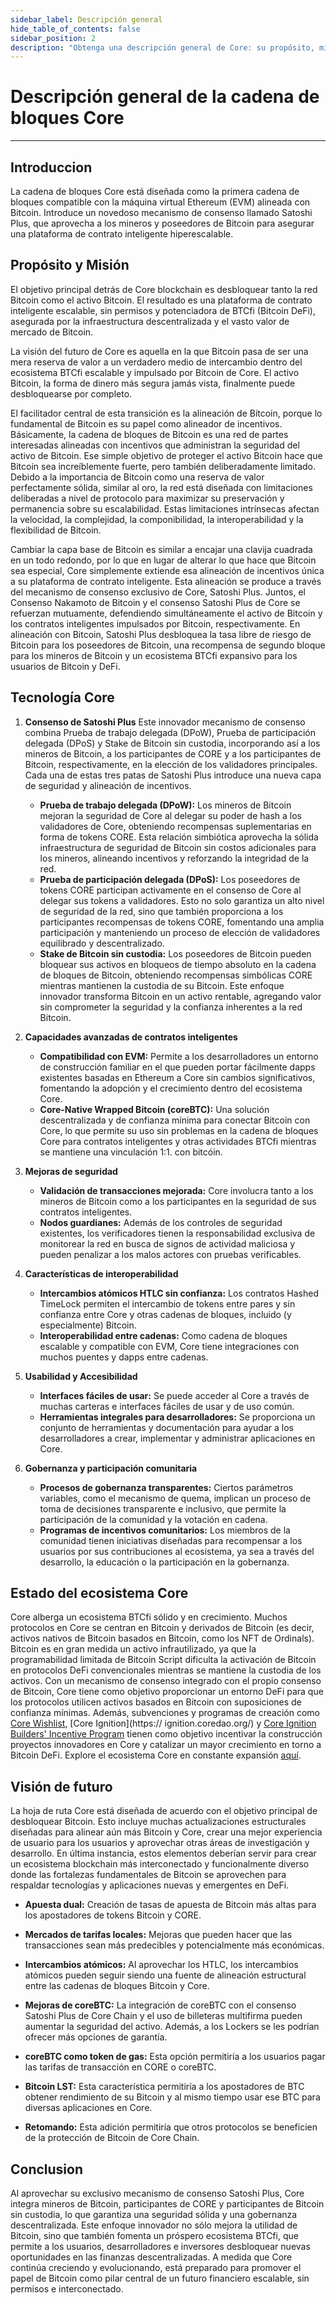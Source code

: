 ```yaml
---
sidebar_label: Descripción general
hide_table_of_contents: false
sidebar_position: 2
description: "Obtenga una descripción general de Core: su propósito, misión y visión futura"
---
```


# Descripción general de la cadena de bloques Core

---

## Introduccion

La cadena de bloques Core está diseñada como la primera cadena de bloques compatible con la máquina virtual Ethereum (EVM) alineada con Bitcoin. Introduce un novedoso mecanismo de consenso llamado Satoshi Plus, que aprovecha a los mineros y poseedores de Bitcoin para asegurar una plataforma de contrato inteligente hiperescalable.

## Propósito y Misión

El objetivo principal detrás de Core blockchain es desbloquear tanto la red Bitcoin como el activo Bitcoin. El resultado es una plataforma de contrato inteligente escalable, sin permisos y potenciadora de BTCfi (Bitcoin DeFi), asegurada por la infraestructura descentralizada y el vasto valor de mercado de Bitcoin.

La visión del futuro de Core es aquella en la que Bitcoin pasa de ser una mera reserva de valor a un verdadero medio de intercambio dentro del ecosistema BTCfi escalable y impulsado por Bitcoin de Core. El activo Bitcoin, la forma de dinero más segura jamás vista, finalmente puede desbloquearse por completo.

El facilitador central de esta transición es la alineación de Bitcoin, porque lo fundamental de Bitcoin es su papel como alineador de incentivos. Básicamente, la cadena de bloques de Bitcoin es una red de partes interesadas alineadas con incentivos que administran la seguridad del activo de Bitcoin. Ese simple objetivo de proteger el activo Bitcoin hace que Bitcoin sea increíblemente fuerte, pero también deliberadamente limitado. Debido a la importancia de Bitcoin como una reserva de valor perfectamente sólida, similar al oro, la red está diseñada con limitaciones deliberadas a nivel de protocolo para maximizar su preservación y permanencia sobre su escalabilidad. Estas limitaciones intrínsecas afectan la velocidad, la complejidad, la componibilidad, la interoperabilidad y la flexibilidad de Bitcoin.

Cambiar la capa base de Bitcoin es similar a encajar una clavija cuadrada en un todo redondo, por lo que en lugar de alterar lo que hace que Bitcoin sea especial, Core simplemente extiende esa alineación de incentivos única a su plataforma de contrato inteligente. Esta alineación se produce a través del mecanismo de consenso exclusivo de Core, Satoshi Plus. Juntos, el Consenso Nakamoto de Bitcoin y el consenso Satoshi Plus de Core se refuerzan mutuamente, defendiendo simultáneamente el activo de Bitcoin y los contratos inteligentes impulsados ​​por Bitcoin, respectivamente.
En alineación con Bitcoin, Satoshi Plus desbloquea la tasa libre de riesgo de Bitcoin para los poseedores de Bitcoin, una recompensa de segundo bloque para los mineros de Bitcoin y un ecosistema BTCfi expansivo para los usuarios de Bitcoin y DeFi.

## Tecnología Core

1. **Consenso de Satoshi Plus**
   Este innovador mecanismo de consenso combina Prueba de trabajo delegada (DPoW), Prueba de participación delegada (DPoS) y Stake de Bitcoin sin custodia, incorporando así a los mineros de Bitcoin, a los participantes de CORE y a los participantes de Bitcoin, respectivamente, en la elección de los validadores principales. Cada una de estas tres patas de Satoshi Plus introduce una nueva capa de seguridad y alineación de incentivos.
   - **Prueba de trabajo delegada (DPoW):** Los mineros de Bitcoin mejoran la seguridad de Core al delegar su poder de hash a los validadores de Core, obteniendo recompensas suplementarias en forma de tokens CORE. Esta relación simbiótica aprovecha la sólida infraestructura de seguridad de Bitcoin sin costos adicionales para los mineros, alineando incentivos y reforzando la integridad de la red.
   - **Prueba de participación delegada (DPoS):** Los poseedores de tokens CORE participan activamente en el consenso de Core al delegar sus tokens a validadores. Esto no solo garantiza un alto nivel de seguridad de la red, sino que también proporciona a los participantes recompensas de tokens CORE, fomentando una amplia participación y manteniendo un proceso de elección de validadores equilibrado y descentralizado.
   - **Stake de Bitcoin sin custodia:** Los poseedores de Bitcoin pueden bloquear sus activos en bloqueos de tiempo absoluto en la cadena de bloques de Bitcoin, obteniendo recompensas simbólicas CORE mientras mantienen la custodia de su Bitcoin. Este enfoque innovador transforma Bitcoin en un activo rentable, agregando valor sin comprometer la seguridad y la confianza inherentes a la red Bitcoin.

2. **Capacidades avanzadas de contratos inteligentes**
   - **Compatibilidad con EVM:** Permite a los desarrolladores un entorno de construcción familiar en el que pueden portar fácilmente dapps existentes basadas en Ethereum a Core sin cambios significativos, fomentando la adopción y el crecimiento dentro del ecosistema Core.
   - **Core-Native Wrapped Bitcoin (coreBTC):** Una solución descentralizada y de confianza mínima para conectar Bitcoin con Core, lo que permite su uso sin problemas en la cadena de bloques Core para contratos inteligentes y otras actividades BTCfi mientras se mantiene una vinculación 1:1. con bitcóin.

3. **Mejoras de seguridad**
   - **Validación de transacciones mejorada:** Core involucra tanto a los mineros de Bitcoin como a los participantes en la seguridad de sus contratos inteligentes.
   - **Nodos guardianes:** Además de los controles de seguridad existentes, los verificadores tienen la responsabilidad exclusiva de monitorear la red en busca de signos de actividad maliciosa y pueden penalizar a los malos actores con pruebas verificables.

4. **Características de interoperabilidad**
   - **Intercambios atómicos HTLC sin confianza:** Los contratos Hashed TimeLock permiten el intercambio de tokens entre pares y sin confianza entre Core y otras cadenas de bloques, incluido (y especialmente) Bitcoin.
   - **Interoperabilidad entre cadenas:** Como cadena de bloques escalable y compatible con EVM, Core tiene integraciones con muchos puentes y dapps entre cadenas.

5. **Usabilidad y Accesibilidad**
   - **Interfaces fáciles de usar:** Se puede acceder al Core a través de muchas carteras e interfaces fáciles de usar y de uso común.
   - **Herramientas integrales para desarrolladores:** Se proporciona un conjunto de herramientas y documentación para ayudar a los desarrolladores a crear, implementar y administrar aplicaciones en Core.

6. **Gobernanza y participación comunitaria**
   - **Procesos de gobernanza transparentes:** Ciertos parámetros variables, como el mecanismo de quema, implican un proceso de toma de decisiones transparente e inclusivo, que permite la participación de la comunidad y la votación en cadena.
   - **Programas de incentivos comunitarios:** Los miembros de la comunidad tienen iniciativas diseñadas para recompensar a los usuarios por sus contribuciones al ecosistema, ya sea a través del desarrollo, la educación o la participación en la gobernanza.

## Estado del ecosistema Core

Core alberga un ecosistema BTCfi sólido y en crecimiento. Muchos protocolos en Core se centran en Bitcoin y derivados de Bitcoin (es decir, activos nativos de Bitcoin basados ​​en Bitcoin, como los NFT de Ordinals). Bitcoin es en gran medida un activo infrautilizado, ya que la programabilidad limitada de Bitcoin Script dificulta la activación de Bitcoin en protocolos DeFi convencionales mientras se mantiene la custodia de los activos. Con un mecanismo de consenso integrado con el propio consenso de Bitcoin, Core tiene como objetivo proporcionar un entorno DeFi para que los protocolos utilicen activos basados ​​en Bitcoin con suposiciones de confianza mínimas. Además, subvenciones y programas de creación como [Core Wishlist](https://github.com/coredao-org/core-community-contributions/blob/main/Core-Wishlist.md), [Core Ignition](https:// ignition.coredao.org/) y [Core Ignition Builders' Incentive Program](https://coredao.org/initiatives/incentiveprogram) tienen como objetivo incentivar la construcción proyectos innovadores en Core y catalizar un mayor crecimiento en torno a Bitcoin DeFi. Explore el ecosistema Core en constante expansión [aquí](https://coredao.org/explore/ecosystem).

## Visión de futuro

La hoja de ruta Core está diseñada de acuerdo con el objetivo principal de desbloquear Bitcoin. Esto incluye muchas actualizaciones estructurales diseñadas para alinear aún más Bitcoin y Core, crear una mejor experiencia de usuario para los usuarios y aprovechar otras áreas de investigación y desarrollo. En última instancia, estos elementos deberían servir para crear un ecosistema blockchain más interconectado y funcionalmente diverso donde las fortalezas fundamentales de Bitcoin se aprovechen para respaldar tecnologías y aplicaciones nuevas y emergentes en DeFi.

- **Apuesta dual:** Creación de tasas de apuesta de Bitcoin más altas para los apostadores de tokens Bitcoin y CORE.

- **Mercados de tarifas locales:** Mejoras que pueden hacer que las transacciones sean más predecibles y potencialmente más económicas.

- **Intercambios atómicos:** Al aprovechar los HTLC, los intercambios atómicos pueden seguir siendo una fuente de alineación estructural entre las cadenas de bloques Bitcoin y Core.

- **Mejoras de coreBTC:** La integración de coreBTC con el consenso Satoshi Plus de Core Chain y el uso de billeteras multifirma pueden aumentar la seguridad del activo. Además, a los Lockers se les podrían ofrecer más opciones de garantía.

- **coreBTC como token de gas:** Esta opción permitiría a los usuarios pagar las tarifas de transacción en CORE o coreBTC.

- **Bitcoin LST:** Esta característica permitiría a los apostadores de BTC obtener rendimiento de su Bitcoin y al mismo tiempo usar ese BTC para diversas aplicaciones en Core.

- **Retomando:** Esta adición permitiría que otros protocolos se beneficien de la protección de Bitcoin de Core Chain.

## Conclusion

Al aprovechar su exclusivo mecanismo de consenso Satoshi Plus, Core integra mineros de Bitcoin, participantes de CORE y participantes de Bitcoin sin custodia, lo que garantiza una seguridad sólida y una gobernanza descentralizada. Este enfoque innovador no sólo mejora la utilidad de Bitcoin, sino que también fomenta un próspero ecosistema BTCfi, que permite a los usuarios, desarrolladores e inversores desbloquear nuevas oportunidades en las finanzas descentralizadas. A medida que Core continúa creciendo y evolucionando, está preparado para promover el papel de Bitcoin como pilar central de un futuro financiero escalable, sin permisos e interconectado.

